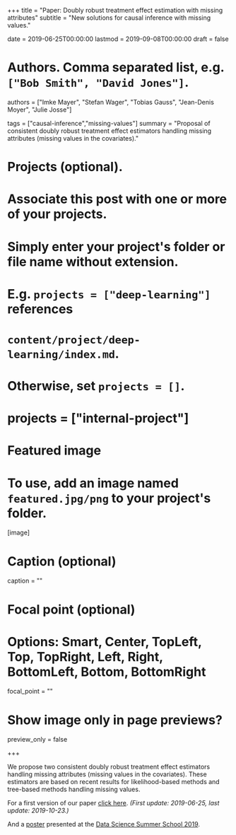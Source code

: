 +++
title = "Paper: Doubly robust treatment effect estimation with missing attributes"
subtitle = "New solutions for causal inference with missing values."

date = 2019-06-25T00:00:00
lastmod = 2019-09-08T00:00:00
draft = false

# Authors. Comma separated list, e.g. `["Bob Smith", "David Jones"]`.
authors = ["Imke Mayer", "Stefan Wager", "Tobias Gauss", "Jean-Denis Moyer", "Julie Josse"]

tags = ["causal-inference","missing-values"]
summary = "Proposal of consistent doubly robust treatment effect estimators handling missing attributes (missing values in the covariates)."

# Projects (optional).
#   Associate this post with one or more of your projects.
#   Simply enter your project's folder or file name without extension.
#   E.g. `projects = ["deep-learning"]` references 
#   `content/project/deep-learning/index.md`.
#   Otherwise, set `projects = []`.
# projects = ["internal-project"]

# Featured image
# To use, add an image named `featured.jpg/png` to your project's folder. 
[image]
  # Caption (optional)
   caption = ""

  # Focal point (optional)
  # Options: Smart, Center, TopLeft, Top, TopRight, Left, Right, BottomLeft, Bottom, BottomRight
  focal_point = ""

  # Show image only in page previews?
  preview_only = false

+++

We propose two consistent doubly robust treatment effect estimators handling missing attributes (missing values in the covariates). These estimators are based on recent results for likelihood-based methods and tree-based methods handling missing values.

For a first version of our paper [click here](2019-10-23_DR-TreatmentEffect-WithMissingAttributes.pdf). *(First update: 2019-06-25, last update: 2019-10-23.)* 

And a [poster](2019-06-25_DS3_poster.pdf) presented at the [Data Science Summer School 2019](https://www.ds3-datascience-polytechnique.fr).
